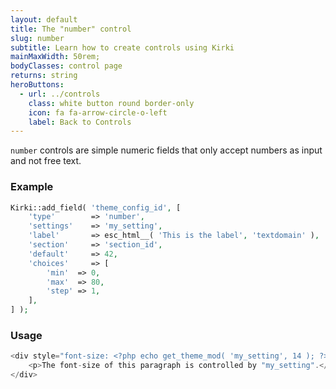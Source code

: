 ```yaml
---
layout: default
title: The "number" control
slug: number
subtitle: Learn how to create controls using Kirki
mainMaxWidth: 50rem;
bodyClasses: control page
returns: string
heroButtons:
  - url: ../controls
    class: white button round border-only
    icon: fa fa-arrow-circle-o-left
    label: Back to Controls
---
```


`number` controls are simple numeric fields that only accept numbers as input and not free text.

### Example

```php
Kirki::add_field( 'theme_config_id', [
	'type'        => 'number',
	'settings'    => 'my_setting',
	'label'       => esc_html__( 'This is the label', 'textdomain' ),
	'section'     => 'section_id',
	'default'     => 42,
	'choices'     => [
		'min'  => 0,
		'max'  => 80,
		'step' => 1,
	],
] );
```

### Usage

```php
<div style="font-size: <?php echo get_theme_mod( 'my_setting', 14 ); ?>px">
	<p>The font-size of this paragraph is controlled by "my_setting".</p>
</div>
```
